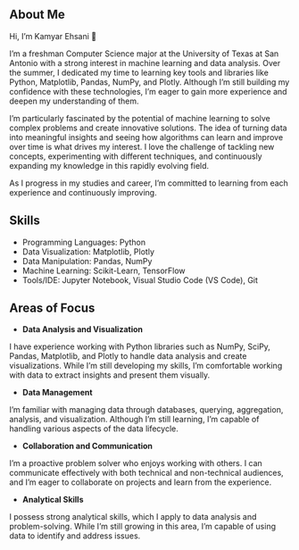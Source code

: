 ## About Me
Hi, I’m Kamyar Ehsani 👋

I’m a freshman Computer Science major at the University of Texas at San Antonio with a strong interest in machine learning and data analysis. Over the summer, I dedicated my time to learning key tools and libraries like Python, Matplotlib, Pandas, NumPy, and Plotly. Although I’m still building my confidence with these technologies, I’m eager to gain more experience and deepen my understanding of them.

I’m particularly fascinated by the potential of machine learning to solve complex problems and create innovative solutions. The idea of turning data into meaningful insights and seeing how algorithms can learn and improve over time is what drives my interest. I love the challenge of tackling new concepts, experimenting with different techniques, and continuously expanding my knowledge in this rapidly evolving field.

As I progress in my studies and career, I’m committed to learning from each experience and continuously improving.

## Skills
*   Programming Languages: Python
*   Data Visualization: Matplotlib, Plotly
*   Data Manipulation: Pandas, NumPy
*   Machine Learning: Scikit-Learn, TensorFlow
*   Tools/IDE: Jupyter Notebook, Visual Studio Code (VS Code), Git

## Areas of Focus

- **Data Analysis and Visualization**

I have experience working with Python libraries such as NumPy, SciPy, Pandas, Matplotlib, and Plotly to handle data analysis and create visualizations. While I’m still developing my skills, I’m comfortable working with data to extract insights and present them visually.

- **Data Management**

I’m familiar with managing data through databases, querying, aggregation, analysis, and visualization. Although I’m still learning, I’m capable of handling various aspects of the data lifecycle.

- **Collaboration and Communication**

I’m a proactive problem solver who enjoys working with others. I can communicate effectively with both technical and non-technical audiences, and I’m eager to collaborate on projects and learn from the experience.

- **Analytical Skills**

I possess strong analytical skills, which I apply to data analysis and problem-solving. While I’m still growing in this area, I’m capable of using data to identify and address issues.
